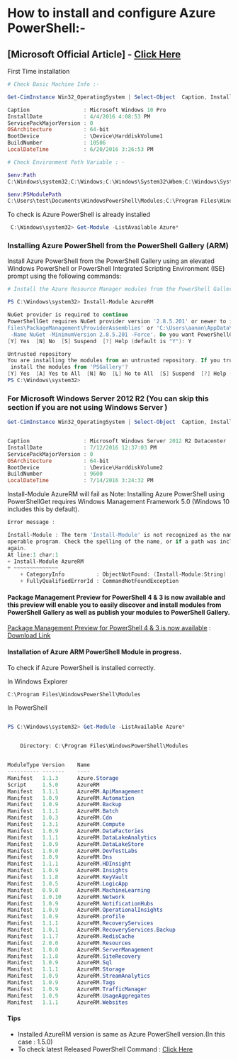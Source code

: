 # How to install and configure Azure PowerShell:-

[Microsoft Official Article] - [Click Here](https://azure.microsoft.com/en-us/documentation/articles/powershell-install-configure/)
-------------------
First Time installation  

```PowerShell
# Check Basic Machine Info :-

Get-CimInstance Win32_OperatingSystem | Select-Object  Caption, InstallDate, ServicePackMajorVersion, OSArchitecture, BootDevice,  BuildNumber, LocalDateTime| FL

Caption                 : Microsoft Windows 10 Pro
InstallDate             : 4/4/2016 4:08:53 PM
ServicePackMajorVersion : 0
OSArchitecture          : 64-bit
BootDevice              : \Device\HarddiskVolume1
BuildNumber             : 10586
LocalDateTime           : 6/20/2016 3:26:53 PM

```



```PowerShell
# Check Environment Path Variable : -

$env:Path
C:\Windows\system32;C:\Windows;C:\Windows\System32\Wbem;C:\Windows\System32\WindowsPowerShell\v1.0\

$env:PSModulePath
C:\Users\test\Documents\WindowsPowerShell\Modules;C:\Program Files\WindowsPowerShell\Modules;C:\Windows\system32\WindowsPowerShell\v1.0\Modules
```

To check is Azure PowerShell is already installed

```PowerShell
 C:\Windows\system32> Get-Module -ListAvailable Azure*
```

### Installing Azure PowerShell from the PowerShell Gallery (ARM)

Install Azure PowerShell from the PowerShell Gallery using an elevated Windows PowerShell or PowerShell Integrated Scripting Environment (ISE) prompt using the following commands:

```PowerShell
# Install the Azure Resource Manager modules from the PowerShell Gallery

PS C:\Windows\system32> Install-Module AzureRM

NuGet provider is required to continue
PowerShellGet requires NuGet provider version '2.8.5.201' or newer to interact with NuGet-based repositories. The NuGet provider must be available in 'C:\Program
Files\PackageManagement\ProviderAssemblies' or 'C:\Users\aanan\AppData\Local\PackageManagement\ProviderAssemblies'. You can also install the NuGet provider by running 'Install-PackageProvider
 -Name NuGet -MinimumVersion 2.8.5.201 -Force'. Do you want PowerShellGet to install and import the NuGet provider now?
[Y] Yes  [N] No  [S] Suspend  [?] Help (default is "Y"): Y

Untrusted repository
You are installing the modules from an untrusted repository. If you trust this repository, change its InstallationPolicy value by running the Set-PSRepository cmdlet. Are you sure you want to
 install the modules from 'PSGallery'?
[Y] Yes  [A] Yes to All  [N] No  [L] No to All  [S] Suspend  [?] Help (default is "N"): A
PS C:\Windows\system32>

```

### For Microsoft Windows Server 2012 R2 (You can skip this section if you are not using Windows Server )
```PowerShell
Get-CimInstance Win32_OperatingSystem | Select-Object  Caption, InstallDate, ServicePackMajorVersion, OSArchitecture, BootDevice,  BuildNumber, LocalDateTime| FL


Caption                 : Microsoft Windows Server 2012 R2 Datacenter
InstallDate             : 7/12/2016 12:37:03 PM
ServicePackMajorVersion : 0
OSArchitecture          : 64-bit
BootDevice              : \Device\HarddiskVolume2
BuildNumber             : 9600
LocalDateTime           : 7/14/2016 3:24:32 PM
```
Install-Module AzureRM will fail as  Note: Installing Azure PowerShell using PowerShellGet requires Windows Management Framework 5.0 (Windows 10 includes this by default).
```PowerShell
Error message :

Install-Module : The term 'Install-Module' is not recognized as the name of a cmdlet, function, script file, or
operable program. Check the spelling of the name, or if a path was included, verify that the path is correct and try
again.
At line:1 char:1
+ Install-Module AzureRM
+ ~~~~~~~~~~~~~~
    + CategoryInfo          : ObjectNotFound: (Install-Module:String) [], CommandNotFoundException
    + FullyQualifiedErrorId : CommandNotFoundException
```

#### Package Management Preview for PowerShell 4 & 3 is now available and this preview will enable you to easily discover and install modules from PowerShell Gallery as well as publish your modules to PowerShell Gallery.
[Package Management Preview for PowerShell 4 & 3 is now available](https://blogs.msdn.microsoft.com/powershell/2015/10/09/package-management-preview-for-powershell-4-3-is-now-available/)  : [Download Link](https://www.microsoft.com/en-us/download/confirmation.aspx?id=49186)

#### Installation of Azure ARM PowerShell Module in progress.

To check if Azure PowerShell is installed correctly.

In Windows Explorer
```PowerShell
C:\Program Files\WindowsPowerShell\Modules
```
In PowerShell

```PowerShell

PS C:\Windows\system32> Get-Module -ListAvailable Azure*


    Directory: C:\Program Files\WindowsPowerShell\Modules


ModuleType Version    Name
---------- -------    ----
Manifest   1.1.3      Azure.Storage
Script     1.5.0      AzureRM
Manifest   1.1.1      AzureRM.ApiManagement
Manifest   1.0.9      AzureRM.Automation
Manifest   1.0.9      AzureRM.Backup
Manifest   1.1.1      AzureRM.Batch
Manifest   1.0.3      AzureRM.Cdn
Manifest   1.3.1      AzureRM.Compute
Manifest   1.0.9      AzureRM.DataFactories
Manifest   1.1.1      AzureRM.DataLakeAnalytics
Manifest   1.0.9      AzureRM.DataLakeStore
Manifest   1.0.0      AzureRM.DevTestLabs
Manifest   1.0.9      AzureRM.Dns
Manifest   1.1.1      AzureRM.HDInsight
Manifest   1.0.9      AzureRM.Insights
Manifest   1.1.8      AzureRM.KeyVault
Manifest   1.0.5      AzureRM.LogicApp
Manifest   0.9.0      AzureRM.MachineLearning
Manifest   1.0.10     AzureRM.Network
Manifest   1.0.9      AzureRM.NotificationHubs
Manifest   1.0.9      AzureRM.OperationalInsights
Manifest   1.0.9      AzureRM.profile
Manifest   1.1.1      AzureRM.RecoveryServices
Manifest   1.0.1      AzureRM.RecoveryServices.Backup
Manifest   1.1.7      AzureRM.RedisCache
Manifest   2.0.0      AzureRM.Resources
Manifest   1.0.0      AzureRM.ServerManagement
Manifest   1.1.8      AzureRM.SiteRecovery
Manifest   1.0.9      AzureRM.Sql
Manifest   1.1.1      AzureRM.Storage
Manifest   1.0.9      AzureRM.StreamAnalytics
Manifest   1.0.9      AzureRM.Tags
Manifest   1.0.9      AzureRM.TrafficManager
Manifest   1.0.9      AzureRM.UsageAggregates
Manifest   1.1.1      AzureRM.Websites

```

#### Tips
* Installed AzureRM version is same as Azure PowerShell version.(In this case : 1.5.0)
* To check latest Released PowerShell Command : [Click Here](https://github.com/Azure/azure-powershell/blob/dev/ChangeLog.md)
